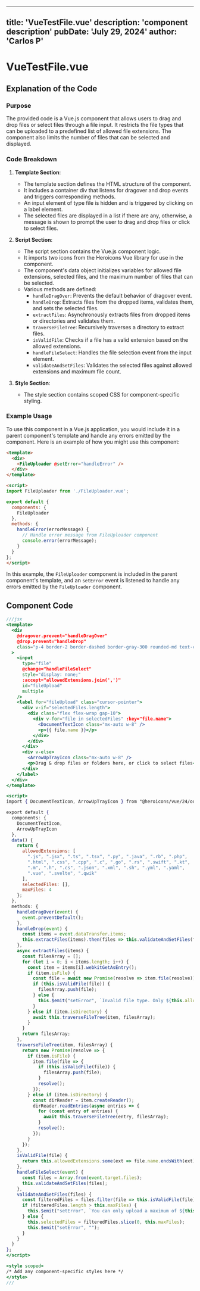 ---
  title: 'VueTestFile.vue'
  description: 'component description'
  pubDate: 'July 29, 2024'
  author: 'Carlos P'
  ---
  
  
  
  # VueTestFile.vue
  ## Explanation of the Code

### Purpose
The provided code is a Vue.js component that allows users to drag and drop files or select files through a file input. It restricts the file types that can be uploaded to a predefined list of allowed file extensions. The component also limits the number of files that can be selected and displayed.

### Code Breakdown
1. **Template Section**:
   - The template section defines the HTML structure of the component.
   - It includes a container div that listens for dragover and drop events and triggers corresponding methods.
   - An input element of type file is hidden and is triggered by clicking on a label element.
   - The selected files are displayed in a list if there are any, otherwise, a message is shown to prompt the user to drag and drop files or click to select files.

2. **Script Section**:
   - The script section contains the Vue.js component logic.
   - It imports two icons from the Heroicons Vue library for use in the component.
   - The component's data object initializes variables for allowed file extensions, selected files, and the maximum number of files that can be selected.
   - Various methods are defined:
     - `handleDragOver`: Prevents the default behavior of dragover event.
     - `handleDrop`: Extracts files from the dropped items, validates them, and sets the selected files.
     - `extractFiles`: Asynchronously extracts files from dropped items or directories and validates them.
     - `traverseFileTree`: Recursively traverses a directory to extract files.
     - `isValidFile`: Checks if a file has a valid extension based on the allowed extensions.
     - `handleFileSelect`: Handles the file selection event from the input element.
     - `validateAndSetFiles`: Validates the selected files against allowed extensions and maximum file count.

3. **Style Section**:
   - The style section contains scoped CSS for component-specific styling.

### Example Usage
To use this component in a Vue.js application, you would include it in a parent component's template and handle any errors emitted by the component. Here is an example of how you might use this component:

```html
<template>
  <div>
    <FileUploader @setError="handleError" />
  </div>
</template>

<script>
import FileUploader from './FileUploader.vue';

export default {
  components: {
    FileUploader
  },
  methods: {
    handleError(errorMessage) {
      // Handle error message from FileUploader component
      console.error(errorMessage);
    }
  }
};
</script>
```

In this example, the `FileUploader` component is included in the parent component's template, and an `setError` event is listened to handle any errors emitted by the `FileUploader` component.
  
  ## Component Code
  ```jsx
  ///jsx
  <template>
    <div
      @dragover.prevent="handleDragOver"
      @drop.prevent="handleDrop"
      class="p-4 border-2 border-dashed border-gray-300 rounded-md text-center cursor-pointer mb-4 h-96 w-96 flex overflow-y-scroll items-center justify-center"
    >
      <input
        type="file"
        @change="handleFileSelect"
        style="display: none;"
        :accept="allowedExtensions.join(',')"
        id="fileUpload"
        multiple
      />
      <label for="fileUpload" class="cursor-pointer">
        <div v-if="selectedFiles.length">
          <div class="flex flex-wrap gap-10">
            <div v-for="file in selectedFiles" :key="file.name">
              <DocumentTextIcon class="mx-auto w-8" />
              <p>{{ file.name }}</p>
            </div>
          </div>
        </div>
        <div v-else>
          <ArrowUpTrayIcon class="mx-auto w-8" />
          <p>Drag & drop files or folders here, or click to select files</p>
        </div>
      </label>
    </div>
  </template>
  
  <script>
  import { DocumentTextIcon, ArrowUpTrayIcon } from "@heroicons/vue/24/outline";
  
  export default {
    components: {
      DocumentTextIcon,
      ArrowUpTrayIcon
    },
    data() {
      return {
        allowedExtensions: [
          ".js", ".jsx", ".ts", ".tsx", ".py", ".java", ".rb", ".php",
          ".html", ".css", ".cpp", ".c", ".go", ".rs", ".swift", ".kt",
          ".m", ".h", ".cs", ".json", ".xml", ".sh", ".yml", ".yaml",
          ".vue", ".svelte", ".qwik"
        ],
        selectedFiles: [],
        maxFiles: 4
      };
    },
    methods: {
      handleDragOver(event) {
        event.preventDefault();
      },
      handleDrop(event) {
        const items = event.dataTransfer.items;
        this.extractFiles(items).then(files => this.validateAndSetFiles(files));
      },
      async extractFiles(items) {
        const filesArray = [];
        for (let i = 0; i < items.length; i++) {
          const item = items[i].webkitGetAsEntry();
          if (item.isFile) {
            const file = await new Promise(resolve => item.file(resolve));
            if (this.isValidFile(file)) {
              filesArray.push(file);
            } else {
              this.$emit("setError", `Invalid file type. Only ${this.allowedExtensions.join(", ")} files are allowed.`);
            }
          } else if (item.isDirectory) {
            await this.traverseFileTree(item, filesArray);
          }
        }
        return filesArray;
      },
      traverseFileTree(item, filesArray) {
        return new Promise(resolve => {
          if (item.isFile) {
            item.file(file => {
              if (this.isValidFile(file)) {
                filesArray.push(file);
              }
              resolve();
            });
          } else if (item.isDirectory) {
            const dirReader = item.createReader();
            dirReader.readEntries(async entries => {
              for (const entry of entries) {
                await this.traverseFileTree(entry, filesArray);
              }
              resolve();
            });
          }
        });
      },
      isValidFile(file) {
        return this.allowedExtensions.some(ext => file.name.endsWith(ext));
      },
      handleFileSelect(event) {
        const files = Array.from(event.target.files);
        this.validateAndSetFiles(files);
      },
      validateAndSetFiles(files) {
        const filteredFiles = files.filter(file => this.isValidFile(file));
        if (filteredFiles.length > this.maxFiles) {
          this.$emit("setError", `You can only upload a maximum of ${this.maxFiles} files.`);
        } else {
          this.selectedFiles = filteredFiles.slice(0, this.maxFiles);
          this.$emit("setError", "");
        }
      }
    }
  };
  </script>
  
  <style scoped>
  /* Add any component-specific styles here */
  </style>
  ///
  ```
  